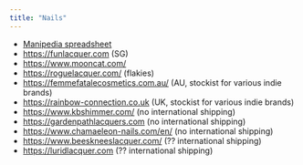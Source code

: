 ```yaml
---
title: "Nails"
---
```


- [Manipedia spreadsheet](https://docs.google.com/spreadsheets/d/1n-xVwhHyuQd29e-Wjq_JwsPG5kiSC5_LcdXFHFYbljI/edit?gid=1503374535#gid=1503374535)
- https://funlacquer.com (SG)
- https://www.mooncat.com/
- https://roguelacquer.com/ (flakies)
- https://femmefatalecosmetics.com.au/ (AU, stockist for various indie brands)
- https://rainbow-connection.co.uk (UK, stockist for various indie brands)
- https://www.kbshimmer.com/ (no international shipping)
- https://gardenpathlacquers.com (no international shipping)
- https://www.chamaeleon-nails.com/en/ (no international shipping)
- https://www.beeskneeslacquer.com/ (?? international shipping)
- https://luridlacquer.com (?? international shipping)
